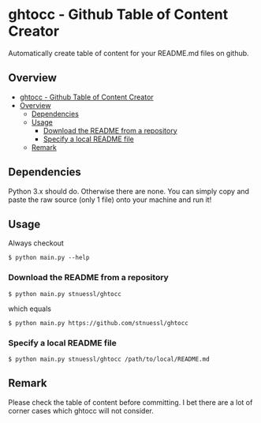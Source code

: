 # ghtocc - Github Table of Content Creator

Automatically create table of content for your README.md files on github.

## Overview
* [ghtocc - Github Table of Content Creator](README.md#ghtocc---github-table-of-content-creator)
* [Overview](README.md#overview)
    * [Dependencies](README.md#dependencies)
    * [Usage](README.md#usage)
        * [Download the README from a repository](README.md#download-the-readme-from-a-repository)
        * [Specify a local README file](README.md#specify-a-local-readme-file)
    * [Remark](README.md#remark)


## Dependencies

Python 3.x should do. Otherwise there are none. You can simply copy and paste
the raw source (only 1 file) onto your machine and run it!

## Usage

Always checkout 

```
$ python main.py --help
```

### Download the README from a repository 

```
$ python main.py stnuessl/ghtocc
```

which equals

```
$ python main.py https://github.com/stnuessl/ghtocc
```

### Specify a local README file

```
$ python main.py stnuessl/ghtocc /path/to/local/README.md
```

## Remark

Please check the table of content before committing. I bet there are a lot of
corner cases which ghtocc will not consider.
